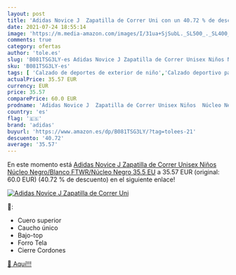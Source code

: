```yaml
---
layout: post
title: 'Adidas Novice J  Zapatilla de Correr Uni con un 40.72 % de descuento'
date: 2021-07-24 18:55:14
image: 'https://m.media-amazon.com/images/I/31ua+SjSubL._SL500_._SL400_.jpg'
comments: true
category: ofertas
author: 'tole.es'
slug: 'B081TSG3LY-es Adidas Novice J Zapatilla de Correr Unisex Niños Núcleo...'
sku: 'B081TSG3LY-es'
tags: [ 'Calzado de deportes de exterior de niño','Calzado deportivo para niño','Calzados de running para niño','Calzados para correr en asfalto para niño','Zapatillas casual para niño','Zapatillas y calzado deportivo para Niño','Zapatos','Zapatos para niños pequeños','Zapatos y complementos','adidas','zapatilla', ]
actualPrice: 35.57 EUR
currency: EUR
price: 35.57
comparePrice: 60.0 EUR
prodname: 'Adidas Novice J  Zapatilla de Correr Unisex Niños  Núcleo Negro/Blanco FTWR/Núcleo Negro  35.5 EU'
country: 'es'
flag: '🇪🇸'
brand: 'adidas'
buyurl: 'https://www.amazon.es/dp/B081TSG3LY/?tag=tolees-21'
descuento: '40.72'
average: '35.57'
---
```


En este momento está [Adidas Novice J  Zapatilla de Correr Unisex Niños  Núcleo Negro/Blanco FTWR/Núcleo Negro  35.5 EU](https://www.amazon.es/dp/B081TSG3LY/?tag=tolees-21) a 35.57 EUR (original: 60.0 EUR) (40.72 %  de descuento) en el siguiente enlace!

[![Adidas Novice J  Zapatilla de Correr Uni](https://m.media-amazon.com/images/I/31ua+SjSubL._SL500_._SL400_.jpg)](https://www.amazon.es/dp/B081TSG3LY/?tag=tolees-21)

🔎:

- Cuero superior
- Caucho único
- Bajo-top
- Forro Tela
- Cierre Cordones

[🛒 Aquí!!!](https://www.amazon.es/dp/B081TSG3LY/?tag=tolees-21)
